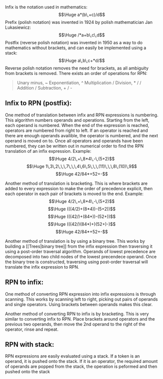 Infix is the notation used in mathematics:
$$\Huge a*(b\,+c)/d$$
Prefix (polish notation) was invented in 1924 by polish mathematician Jan Lukasiewicz:
$$\Huge /*a+b\,c\,d$$
Postfix (reverse polish notation) was invented in 1950 as a way to do mathematics without brackets, and can easily be implemented using a stack:
$$\Huge a\,b\,c+*d/$$
Reverse polish notation removes the need for brackets, as all ambiguity from brackets is removed. There exists an order of operations for RPN:
> Unary minus, ~
> Exponentiation, ^
> Multiplication / Division, * / /
> Addition / Subtraction, + / -

## Infix to RPN (postfix):

One method of translation between infix and RPN expressions is numbering. This algorithm numbers operands and operations. Starting from the left, each operand is numbered. When the end of the expression is reached, operators are numbered from right to left. If an operator is reached and there are enough operands availible, the operator is numbered, and the next operand is moved on to. Once all operators and operands have been numbered, they can be written out in numerical order to find the RPN translation of an infix expression. Example:
$$\Huge 4/2\,+\,8*4\,-\,(5+2)$$
$$\Huge 1\,3\,2\,\,\,7\,\,\,4\,6\,5\,\,\,(11)\,\,\,8\,(10)\,9$$
$$\Huge 42/84*+52+-$$

Another method of translation is bracketing. This is where brackets are added to every expression to make the order of precedence explicit, then each operator in each pair of brackets is moved to the end. Example:
$$\Huge 4/2\,+\,8*4\,-\,(5+2)$$
$$\Huge (((4/2)+(8*4))-(5+2))$$
$$\Huge (((42/)+(84*))-(52+))$$
$$\Huge (((42/)(84*)+)(52+)-)$$
$$\Huge 42/84*+52+-$$

Another method of translation is by using a binary tree. This works by building a [[Trees|binary tree]] from the infix expression then traversing it using a post-order traversal algorithm. Operands of lowest precedence are decomposed into two child nodes of the lowest precendece operand. Once the binary tree is constructed, traversing using post-order traversal will translate the infix expression to RPN.


## RPN to infix:

One method of converting RPN expression into infix expressions is through scanning. This works by scanning left to right, picking out pairs of operands and single operators. Using brackets between operands makes this clear.

Another method of converting RPN to infix is by bracketing. This is very similar to converting infix to RPN. Place brackets around operators and the previous two operands, then move the 2nd operand to the right of the operator, rinse and repeat.

## RPN with stack:

RPN expressions are easily evaluated using a stack. If a token is an operand, it is pushed onto the stack. If it is an operator, the required amount of operands are popped from the stack, the operation is peformed and then pushed onto the stack